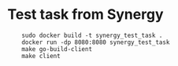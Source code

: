 # Test task from Synergy

```
    sudo docker build -t synergy_test_task .
    docker run -dp 8080:8080 synergy_test_task
    make go-build-client
    make client
```